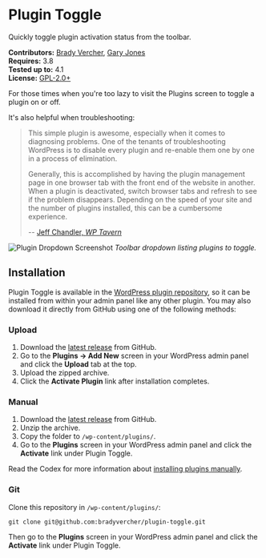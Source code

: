 # Plugin Toggle

Quickly toggle plugin activation status from the toolbar.

__Contributors:__ [Brady Vercher](https://twitter.com/bradyvercher), [Gary Jones](https://twitter.com/GaryJ)  
__Requires:__ 3.8  
__Tested up to:__ 4.1  
__License:__ [GPL-2.0+](http://www.gnu.org/licenses/gpl-2.0.html)

For those times when you're too lazy to visit the Plugins screen to toggle a plugin on or off.

It's also helpful when troubleshooting:

> This simple plugin is awesome, especially when it comes to diagnosing problems. One of the tenants of troubleshooting WordPress is to disable every plugin and re-enable them one by one in a process of elimination.
>
> Generally, this is accomplished by having the plugin management page in one browser tab with the front end of the website in another.  When a plugin is deactivated, switch browser tabs and refresh to see if the problem disappears. Depending on the speed of your site and the number of plugins installed, this can be a cumbersome experience.
>
> -- [Jeff Chandler, *WP Tavern*](http://wptavern.com/plugin-toggle-turns-wordpress-admin-bar-into-shortcut-to-enabledisable-plugins)

![Plugin Dropdown Screenshot](https://raw.github.com/bradyvercher/plugin-toggle/master/screenshot-1.png)
_Toolbar dropdown listing plugins to toggle._

## Installation ##

Plugin Toggle is available in the [WordPress plugin repository](http://wordpress.org/plugins/plugin-toggle/), so it can be installed from within your admin panel like any other plugin. You may also download it directly from GitHub using one of the following methods:

### Upload ###

1. Download the [latest release](https://github.com/bradyvercher/plugin-toggle/archive/master.zip) from GitHub.
2. Go to the __Plugins &rarr; Add New__ screen in your WordPress admin panel and click the __Upload__ tab at the top.
3. Upload the zipped archive.
4. Click the __Activate Plugin__ link after installation completes.

### Manual ###

1. Download the [latest release](https://github.com/bradyvercher/plugin-toggle/archive/master.zip) from GitHub.
2. Unzip the archive.
3. Copy the folder to `/wp-content/plugins/`.
4. Go to the __Plugins__ screen in your WordPress admin panel and click the __Activate__ link under Plugin Toggle.

Read the Codex for more information about [installing plugins manually](http://codex.wordpress.org/Managing_Plugins#Manual_Plugin_Installation).

### Git ###

Clone this repository in `/wp-content/plugins/`:

`git clone git@github.com:bradyvercher/plugin-toggle.git`

Then go to the __Plugins__ screen in your WordPress admin panel and click the __Activate__ link under Plugin Toggle.

